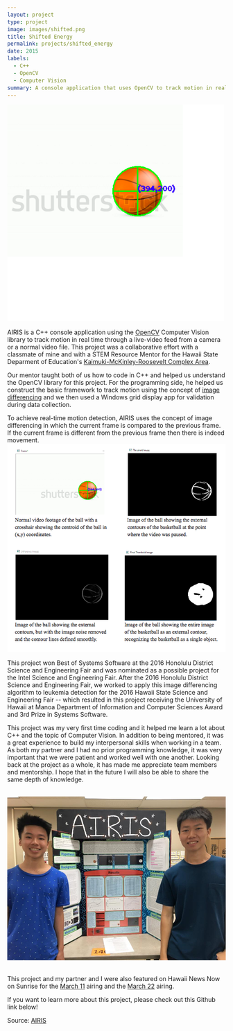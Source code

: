```yaml
---
layout: project
type: project
image: images/shifted.png
title: Shifted Energy
permalink: projects/shifted_energy
date: 2015
labels:
  - C++
  - OpenCV
  - Computer Vision
summary: A console application that uses OpenCV to track motion in real-time. This project was done for the 2016 Honolulu District and Hawaii State Science and Engineering Fair where I worked with a classmate and STEM Resource Mentor.
---
```

<img class class="ui medium right floated rounded image" src="../images/airisdot.png">

AIRIS is a C++ console application using the [OpenCV](http://opencv.org/) Computer Vision library to track motion in real time through a live-video feed from a camera or a normal video file. This project was a collaborative effort with a classmate of mine and with a STEM Resource Mentor for the Hawaii State Deparment of Education's [Kaimuki-McKinley-Roosevelt Complex Area](http://www.hawaiipublicschools.org/ConnectWithUs/Organization/OfficesAndBranches/Pages/Kaimuki-McKinley-Roosevelt.aspx).

Our mentor taught both of us how to code in C++ and helped us understand the OpenCV library for this project. For the programming side, he helped us construct the basic framework to track motion using the concept of [image differencing](https://en.wikipedia.org/wiki/Image_differencing) and we then used a Windows grid display app for validation during data collection.

To achieve real-time motion detection, AIRIS uses the concept of image differencing in which the current frame is compared to the previous frame. If the current frame is different from the previous frame then there is indeed movement.
<img src="../images/airispic.png">

This project won Best of Systems Software at the 2016 Honolulu District Science and Engineering Fair and was nominated as a possible project for the Intel Science and Engineering Fair. After the 2016 Honolulu District Science and Engineering Fair, we worked to apply this image differencing algorithm to leukemia detection for the 2016 Hawaii State Science and Engineering Fair -- which resulted in this project receiving the University of Hawaii at Manoa Department of Information and Computer Sciences Award and 3rd Prize in Systems Software.

This project was my very first time coding and it helped me learn a lot about C++ and the topic of Computer Vision. In addition to being mentored, it was a great experience to build my interpersonal skills when working in a team. As both my partner and I had no prior programming knowledge, it was very important that we were patient and worked well with one another. Looking back at the project as a whole, it has made me appreciate team members and mentorship. I hope that in the future I will also be able to share the same depth of knowledge.

<br>
<img class class="ui medium left floated rounded image" src="../images/airisgroup.jpg">
<br>
<br>

This project and my partner and I were also featured on Hawaii News Now on Sunrise for the [March 11](http://www.hawaiinewsnow.com/story/31448254/students-discuss-their-entries-in-the-hawaii-state-science-and-engineer-fair) airing and the [March 22](http://www.hawaiinewsnow.com/story/31539501/interview-hawaii-state-science-engineering-fair) airing.

If you want to learn more about this project, please check out this Github link below!

Source: <a href="https://github.com/fpang0502/AIRIS"><i class="large github icon"></i>AIRIS</a>
